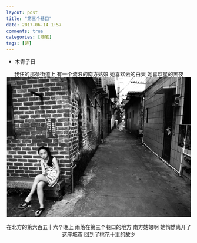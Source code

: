 ```yaml
---
layout: post
title: "第三个巷口"
date: 2017-06-14 1:57
comments: true
categories: [随笔]
tags: [诗]
---
```

<!--more -->
* 木青子日

<center>
我住的那条街道上
有一个流浪的南方姑娘
她喜欢云的白天
她喜欢星的黑夜

<img src="third-lane/threeXianKou.jpg" width="500px"  high="450px" />

在北方的第六百五十六个晚上
雨落在第三个巷口的地方
南方姑娘啊
她悄然离开了这座城市
回到了桃花十里的故乡
</center>















